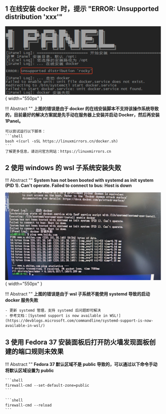 ## 1 在线安装 docker 时，提示 "ERROR: Unsupported distribution 'xxx'"

![docker错误](../img/faq/docker_error.png){ width="550px" }

!!! Abstract ""
    **上图的错误是由于 docker 的在线安装脚本不支持该操作系统导致的，目前最好的解决方案就是先手动在服务器上安装并启动 Docker，然后再安装 1Panel。**

    可以尝试运行以下脚本：
    ```shell
    bash <(curl -sSL https://linuxmirrors.cn/docker.sh)
    ```
    了解更多信息，请访问官方网站：https://linuxmirrors.cn

## 2 使用 windows 的 wsl 子系统安装失败

!!! Abstract ""
    **System has not been booted with systemd as init system (PID 1). Can't operate. Failed to connect to bus: Host is down**

![wsl 错误](../img/faq/wsl_error.jpg){ width="550px" }

!!! Abstract ""
    **上图的错误是由于 wsl 子系统不能使用 systemd 导致的启动 docker 服务失败**

    - 更新 systemd 管理，支持 systemd 后问题即可解决
    - 参考文档：[Systemd support is now available in WSL!](https://devblogs.microsoft.com/commandline/systemd-support-is-now-available-in-wsl/)

## 3 使用 Fedora 37 安装面板后打开防火墙发现面板创建的端口规则未效果

!!! Abstract ""
    **Fedora 37 默认区域不是 public 导致的，可以通过以下命令手动将默认区域设置为 public**

    ```shell
    firewall-cmd --set-default-zone=public
    ```

    ```shell
    firewall-cmd --reload
    ```
